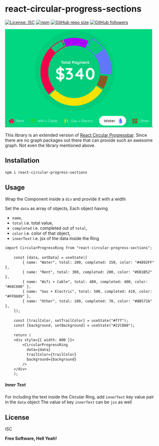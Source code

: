 # react-circular-progress-sections

[![License: ISC](https://img.shields.io/badge/License-ISC-blue.svg)](https://opensource.org/licenses/ISC)
[![npm](https://img.shields.io/npm/v/react-circular-progress-sections)](https://www.npmjs.com/package/react-circular-progress-sections)
[![GitHub repo size](https://img.shields.io/github/repo-size/zombieteer/react-circular-progress-sections)](https://github.com/Zombieteer/react-circular-progress-sections)
[![GitHub followers](https://img.shields.io/github/followers/zombieteer?style=social)](https://github.com/Zombieteer)

![Sample Image](https://github.com/Zombieteer/react-circular-progress-sections/blob/master/sample.png).

This library is an extended version of [React Circular Progressbar](https://www.npmjs.com/package/react-circular-progressbar).
Since there are no graph packages out there that can provide such an awesome graph.
Not even the library mentioned above.

## Installation

```sh
npm i react-circular-progress-sections
```

## Usage

Wrap the Component inside a `div` and provide it with a width

Set the `data` as array of objects,
Each object having 

- `name`, 
- `total` i.e. total value, 
- `completed` i.e. completed out of `total`,
- `color` i.e. color of that object,
- `innerText` i.e. jsx of the data inside the Ring

```
import CircularProgressRing from "react-circular-progress-sections";

    const [data, setData] = useState([
        { name: "Water", total: 200, completed: 150, color: "#4892FF" },
        { name: "Rent", total: 300, completed: 200, color: "#EB1B52" },
        { name: "Wifi + Cable", total: 400, completed: 400, color: "#68C600" },
        { name: "Gas + Electric", total: 500, completed: 410, color: "#FFD609" },
        { name: "Other", total: 100, completed: 70, color: "#8B572A" },
    ]);
    
    const [trailColor, setTrailColor] = useState("#fff");
    const [background, setBackground] = useState("#22C880");
  
    return (
	<div style={{ width: 800 }}>
		<CircularProgressRing
		  data={data}
		  trailColor={trailColor}
		  background={background}
		/>
	</div>
    );
```
##### Inner Text

For including the text inside the Circular Ring, add `innerText` key value pair in the `data` object
The value of key `innerText` can be `jsx` as well

## License

ISC

**Free Software, Hell Yeah!**
